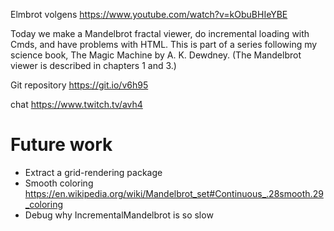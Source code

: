 Elmbrot volgens <https://www.youtube.com/watch?v=kObuBHIeYBE>

Today we make a Mandelbrot fractal viewer, do incremental loading with Cmds, and have problems with HTML. This is part of a series following my science book, The Magic Machine by A. K. Dewdney. (The Mandelbrot viewer is described in chapters 1 and 3.)

Git repository <https://git.io/v6h95>

chat <https://www.twitch.tv/avh4>

# Future work

- Extract a grid-rendering package
- Smooth coloring <https://en.wikipedia.org/wiki/Mandelbrot_set#Continuous_.28smooth.29_coloring>
- Debug why IncrementalMandelbrot is so slow
